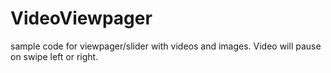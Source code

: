 # VideoViewpager
sample code for viewpager/slider with videos and images. Video will pause on swipe left or right.
